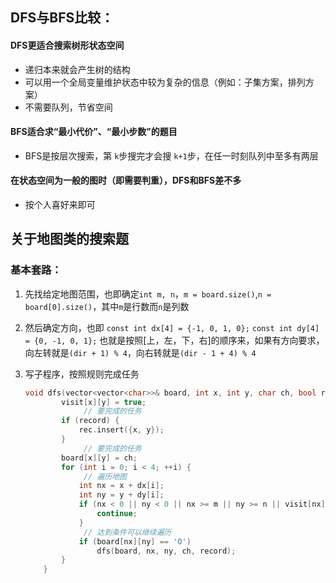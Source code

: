 ## DFS与BFS比较：

#### DFS更适合搜索树形状态空间

* 递归本来就会产生树的结构
* 可以用一个全局变量维护状态中较为复杂的信息（例如：子集方案，排列方案）
* 不需要队列，节省空间

#### BFS适合求“最小代价”、“最小步数”的题目

* BFS是按层次搜索，第 `k`步搜完才会搜 `k+1`步，在任一时刻队列中至多有两层

#### 在状态空间为一般的图时（即需要判重），DFS和BFS差不多

* 按个人喜好来即可

## 关于地图类的搜索题

### 基本套路：

1. 先找给定地图范围，也即确定`int m, n`，`m = board.size()`,`n = board[0].size()`，其中`m`是行数而`n`是列数

2. 然后确定方向，也即
   `const int dx[4] = {-1, 0, 1, 0};`
   `const int dy[4] = {0, -1, 0, 1};`
   也就是按照[上，左，下，右]的顺序来，如果有方向要求，向左转就是`(dir + 1) % 4`，向右转就是`(dir - 1 + 4) % 4`

3. 写子程序，按照规则完成任务

   ```c++
   void dfs(vector<vector<char>>& board, int x, int y, char ch, bool record) {
           visit[x][y] = true;
     			// 要完成的任务
           if (record) {
               rec.insert({x, y});
           }
     			// 要完成的任务
           board[x][y] = ch;
           for (int i = 0; i < 4; ++i) {
             	// 遍历地图
               int nx = x + dx[i];
               int ny = y + dy[i];
               if (nx < 0 || ny < 0 || nx >= m || ny >= n || visit[nx][ny]) {
                   continue;
               }
             	// 达到条件可以继续遍历
               if (board[nx][ny] == 'O')
                   dfs(board, nx, ny, ch, record);
           }
       }
   ```

   
